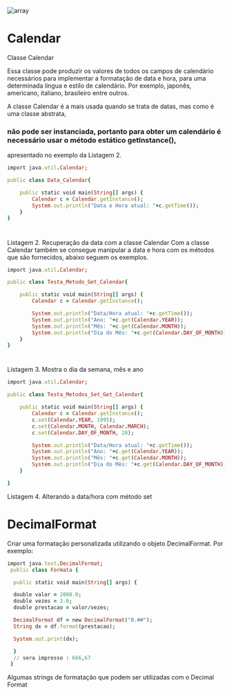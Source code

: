 ![array](https://user-images.githubusercontent.com/66473846/211609966-d7664d9d-65de-4124-853b-87768b083f5c.png)

#
#

# Calendar

Classe Calendar

Essa classe pode produzir os valores de todos os campos de calendário necessários para implementar a formatação de data e hora, para uma determinada língua e estilo de calendário. Por exemplo, japonês, americano, italiano, brasileiro entre outros.

A classe Calendar é a mais usada quando se trata de datas, mas como é uma classe abstrata, 
### não pode ser instanciada, portanto para obter um calendário é necessário usar o método estático getInstance(), 
apresentado no exemplo da Listagem 2.

```ruby
import java.util.Calendar;

public class Data_Calendar{

	public static void main(String[] args) {
		Calendar c = Calendar.getInstance();
		System.out.println("Data e Hora atual: "+c.getTime());
	}
}
```

#

Listagem 2. Recuperação da data com a classe Calendar
Com a classe Calendar também se consegue manipular a data e hora com os métodos que são fornecidos, abaixo seguem os exemplos.

```ruby
import java.util.Calendar;

public class Testa_Metodo_Get_Calendar{

	public static void main(String[] args) {
		Calendar c = Calendar.getInstance();

		System.out.println("Data/Hora atual: "+c.getTime());
		System.out.println("Ano: "+c.get(Calendar.YEAR));
		System.out.println("Mês: "+c.get(Calendar.MONTH));
		System.out.println("Dia do Mês: "+c.get(Calendar.DAY_OF_MONTH));
	}
}
```
#

Listagem 3. Mostra o dia da semana, mês e ano

```ruby
import java.util.Calendar;

public class Testa_Metodos_Set_Get_Calendar{

	public static void main(String[] args) {
		Calendar c = Calendar.getInstance();
		c.set(Calendar.YEAR, 1995);
		c.set(Calendar.MONTH, Calendar.MARCH);
		c.set(Calendar.DAY_OF_MONTH, 20);

		System.out.println("Data/Hora atual: "+c.getTime());
		System.out.println("Ano: "+c.get(Calendar.YEAR));
		System.out.println("Mês: "+c.get(Calendar.MONTH));
		System.out.println("Dia do Mês: "+c.get(Calendar.DAY_OF_MONTH));
	}

}
```
Listagem 4. Alterando a data/hora com método set

#
#

# DecimalFormat

Criar uma formatação personalizada utilizando o objeto DecimalFormat. Por exemplo:

```ruby
import java.text.DecimalFormat;
 public class Formata {

  public static void main(String[] args) {

  double valor = 2000.0;
  double vezes = 3.0;
  double prestacao = valor/vezes;

  DecimalFormat df = new DecimalFormat("0.##");
  String dx = df.format(prestacao);

  System.out.print(dx);

  }
  // sera impresso : 666,67
 }
 ```

Algumas strings de formatação que podem ser utilizadas com o Decimal Format



